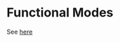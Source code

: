 Functional Modes
==

See <a href="https://github.com/iPlumb3r/Rhizome/blob/master/4_Functions/FunctionalModes.md">here</a>
